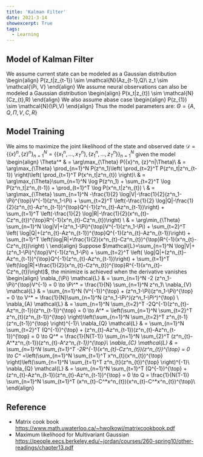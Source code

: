 ```yaml
---
title: 'Kalman Filter'
date: 2021-3-14
showexcerpt: True
tags:
  - Learning
---
```


## Model of Kalman Filter
We assume current state can be modeled as a Gaussian distribution
\begin{align}
P(z_t|z_{t-1}) \sim \mathcal{N}(Az_{t-1},Q)\\
z_t \sim \mathcal{\Pi, V}
\end{align}
We assume neural observations can also be modeled a Gaussian distribution
\begin{align}
P(x_t|z_{t}) \sim \mathcal{N}(Cz_{t},R)
\end{align}
We also assume abase case
\begin{align}
P(z_{1}) \sim \mathcal{N}(\Pi,V)
\end{align}
Thus the model parameters are: $\Theta=\{A,Q,\Pi,V,C,R\}$

## Model Training
We aims to maximize the joint likelihood of the state and observed date $\mathcal{D}=\{\{x\}^n, \{z\}^n\}_{n=1}^N=\{\{x_1^n, \dots, x_T^n\}, \{z_1^n, \dots, z_T^n\}\}_{n=1}^N$ given the model
\begin{align}
\Theta^* & = \arg\max_{\Theta} P(\{x\}^n, \{z\}^n|\Theta)\\
& = \arg\max_{\Theta} \prod_{n=1}^N P(z^n_1)\left( \prod_{t=2}^T P(z^n_t|z^n_{t-1}) \right)\left( \prod_{t=1}^T P(x^n_t|z^n_{t}) \right)\\
& = \arg\max_{\Theta}\sum_{n=1}^N \log P(z^n_1) + \sum_{t=2}^T \log  P(z^n_t|z^n_{t-1}) + \prod_{t=1}^T \log P(x^n_t|z^n_{t}) \\
& = \arg\max_{\Theta} \sum_{n=1}^N -\frac{1}{2} \log|V|-\frac{1}{2}(z^n_1-\Pi)^{\top}V^{-1}(z^n_1-\Pi) + \sum_{t=2}^T \left(-\frac{1}{2} \log|Q|-\frac{1}{2}(z^n_{t}-Az^n_{t-1})^{\top}Q^{-1}(z^n_{t}-Az^n_{t-1})\right) + \sum_{t=1}^T \left(-\frac{1}{2} \log|R|-\frac{1}{2}(x^n_{t}-Cz^n_{t})^{\top}R^{-1}(x^n_{t}-Cz^n_{t})\right) \\
& = \arg\min_{\Theta} \sum_{n=1}^N  \log|V|+(z^n_1-\Pi)^{\top}V^{-1}(z^n_1-\Pi) + \sum_{t=2}^T \left( \log|Q|+(z^n_{t}-Az^n_{t-1})^{\top}Q^{-1}(z^n_{t}-Az^n_{t-1})\right) + \sum_{t=1}^T \left(\log|R|+\frac{1}{2}(x^n_{t}-Cz^n_{t})^{\top}R^{-1}(x^n_{t}-Cz^n_{t})\right) \\
\end{align}
Suppose $\mathcal{L}=\sum_{n=1}^N \log|V|+(z^n_1-\Pi)^{\top}V^{-1}(z^n_1-\Pi) + \sum_{t=2}^T \left( \log|Q|+(z^n_{t}-Az^n_{t-1})^{\top}Q^{-1}(z^n_{t}-Az^n_{t-1})\right) + \sum_{t=1}^T \left(\log|R|+\frac{1}{2}(x^n_{t}-Cz^n_{t})^{\top}R^{-1}(x^n_{t}-Cz^n_{t})\right)$, the minimize is achieved when the derivative vanishes
\begin{align}
\nabla_{\Pi} \mathcal{L} & = \sum_{n=1}^N -2 (z^n_1-\Pi)^{\top}V^{-1} = 0 \to \Pi^* = \frac{1}{N} \sum_{n=1}^N z^n_1\\
\nabla_{V} \mathcal{L} & = \sum_{n=1}^N (V^{-1})^{\top} + (z^n_1-\Pi)(z^n_1-\Pi)^{\top} = 0 \to V^* = \frac{1}{N}\sum_{n=1}^N  (z^n_1-\Pi^*)(z^n_1-\Pi^*)^{\top}  \\
\nabla_{A} \mathcal{L} & = \sum_{n=1}^N \sum_{t=2}^T -2Q^{-1}(z^n_{t}-Az^n_{t-1})(z^n_{t-1})^{\top} = 0 \to A^* = \left(\sum_{n=1}^N \sum_{t=2}^T z^n_{t}(z^n_{t-1})^{\top} \right)\left(\sum_{n=1}^N \sum_{t=2}^T z^n_{t-1}(z^n_{t-1})^{\top} \right)^{-1}\\
\nabla_{Q} \mathcal{L} & = \sum_{n=1}^N \sum_{t=2}^T (Q^{-1})^{\top} + (z^n_{t}-Az^n_{t-1})(z^n_{t}-Az^n_{t-1})^{\top} = 0 \to Q^* = \frac{1}{N(T-1)} \sum_{n=1}^N \sum_{2}^T (z^n_{t}-A^*z^n_{t-1})(z^n_{t}-A^*z^n_{t-1})^{\top}\\
\nabla_{C} \mathcal{L} & = \sum_{n=1}^N \sum_{t=1}^T -2R^{-1}(x^n_{t}-Cz^n_{t})(z^n_{t})^{\top} = 0 \to C^* =\left(\sum_{n=1}^N \sum_{t=1}^T x^n_{t}(x^n_{t})^{\top} \right)\left(\sum_{n=1}^N \sum_{t=1}^T z^n_{t}(z^n_{t})^{\top} \right)^{-1}\\
\nabla_{Q} \mathcal{L} & = \sum_{n=1}^N \sum_{t=1}^T (Q^{-1})^{\top} + (z^n_{t}-Az^n_{t-1})(z^n_{t}-Az^n_{t-1})^{\top} = 0 \to Q = \frac{1}{N(T-1)} \sum_{n=1}^N \sum_{t=1}^T (x^n_{t}-C^*x^n_{t})(x^n_{t}-C^*x^n_{t})^{\top}\\
\end{align}

## Reference
- Matrix cook book https://www.math.uwaterloo.ca/~hwolkowi/matrixcookbook.pdf
- Maximum likelihood for Multivariant Gaussian https://people.eecs.berkeley.edu/~jordan/courses/260-spring10/other-readings/chapter13.pdf
